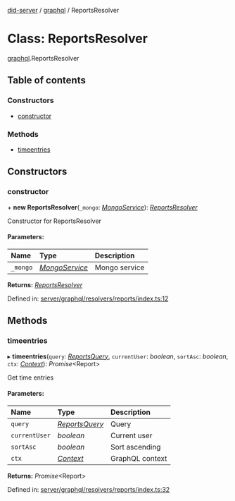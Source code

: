 [did-server](../README.md) / [graphql](../modules/graphql.md) / ReportsResolver

# Class: ReportsResolver

[graphql](../modules/graphql.md).ReportsResolver

## Table of contents

### Constructors

- [constructor](graphql.reportsresolver.md#constructor)

### Methods

- [timeentries](graphql.reportsresolver.md#timeentries)

## Constructors

### constructor

\+ **new ReportsResolver**(`_mongo`: [*MongoService*](services.mongoservice.md)): [*ReportsResolver*](graphql.reportsresolver.md)

Constructor for ReportsResolver

#### Parameters:

Name | Type | Description |
:------ | :------ | :------ |
`_mongo` | [*MongoService*](services.mongoservice.md) | Mongo service    |

**Returns:** [*ReportsResolver*](graphql.reportsresolver.md)

Defined in: [server/graphql/resolvers/reports/index.ts:12](https://github.com/Puzzlepart/did/blob/4fe732f3/server/graphql/resolvers/reports/index.ts#L12)

## Methods

### timeentries

▸ **timeentries**(`query`: [*ReportsQuery*](graphql.reportsquery.md), `currentUser`: *boolean*, `sortAsc`: *boolean*, `ctx`: [*Context*](graphql_context.context.md)): *Promise*<Report\>

Get time entries

#### Parameters:

Name | Type | Description |
:------ | :------ | :------ |
`query` | [*ReportsQuery*](graphql.reportsquery.md) | Query   |
`currentUser` | *boolean* | Current user   |
`sortAsc` | *boolean* | Sort ascending   |
`ctx` | [*Context*](graphql_context.context.md) | GraphQL context    |

**Returns:** *Promise*<Report\>

Defined in: [server/graphql/resolvers/reports/index.ts:32](https://github.com/Puzzlepart/did/blob/4fe732f3/server/graphql/resolvers/reports/index.ts#L32)
